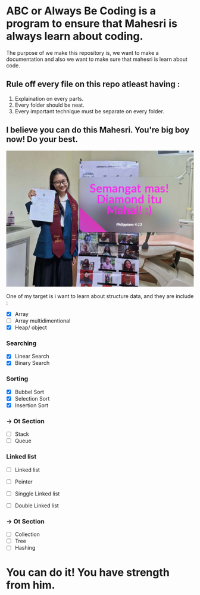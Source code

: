 # ABC or Always Be Coding is a program to ensure that Mahesri is always learn about coding.

The purpose of we make this repository is, we want to make a documentation and also we want to make sure that mahesri is learn about code.

## Rule off every file on this repo atleast having :
1. Explaination on every parts.
2. Every folder should be neat.
3. Every important technique must be separate on every folder.

## I believe you can do this Mahesri. You're big boy now! Do your best.

![keep-spirit-from-livia](assets/01-keep-spirit.jpg)

One of my target is i want to learn about structure data, and they are include :

- [X] Array
- [ ] Array multidimentional
- [X] Heap/ object

### Searching 
- [X] Linear Search
- [X] Binary Search

### Sorting
- [X] Bubbel Sort
- [X] Selection Sort
- [X] Insertion Sort

### -> Ot Section
- [ ] Stack
- [ ] Queue

### Linked list
- [ ] Linked list
- [ ] Pointer
- [ ] Singgle Linked list
- [ ] Double Linked list


### -> Ot Section
- [ ] Collection
- [ ] Tree 
- [ ] Hashing

# You can do it! You have strength from him.